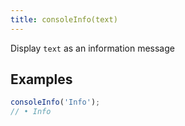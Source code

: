 ```yaml
---
title: consoleInfo(text)
---
```


Display `text` as an information message

## Examples

```js
consoleInfo('Info');
// • Info
```
